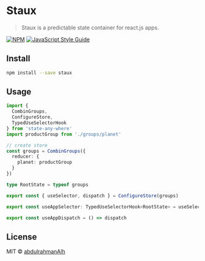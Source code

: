 # Staux

> Staux is a predictable state container for react.js apps.

[![NPM](https://img.shields.io/npm/v/staux.svg)](https://www.npmjs.com/package/staux) [![JavaScript Style Guide](https://img.shields.io/badge/code_style-standard-brightgreen.svg)](https://standardjs.com)

## Install

```bash
npm install --save staux
```

## Usage

```ts
import {
  CombinGroups,
  ConfigureStore,
  TypedUseSelectorHook
} from 'state-any-where'
import productGroup from './groups/planet'

// create store
const groups = CombinGroups({
  reducer: {
    planet: productGroup
  }
})

type RootState = typeof groups

export const { useSelector, dispatch } = ConfigureStore(groups)

export const useAppSelector: TypedUseSelectorHook<RootState> = useSelector

export const useAppDispatch = () => dispatch
```

## License

MIT © [abdulrahmanAlh](https://github.com/abdulrahmanAlh)

